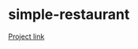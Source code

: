 # simple-restaurant

<a href="https://bmalkes.github.io/simple-restaurant/.">Project link</a>

<img href="https://github.com/BmAlkes/simple-restaurant/blob/master/2020-09-20%20(2).png?raw=true"/>
